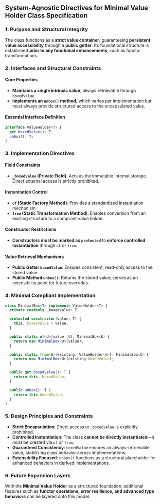 ## **System-Agnostic Directives for Minimal Value Holder Class Specification**

### **1. Purpose and Structural Integrity**  
The class functions as a **strict value container**, guaranteeing **persistent value accessibility** through a **public getter**. Its foundational structure is established **prior to any functional enhancements**, such as functor transformations.

### **2. Interfaces and Structural Constraints**  
#### **Core Properties**  
- **Maintains a single intrinsic value**, always retrievable through `boxedValue`.  
- **Implements an `unbox()` method**, which varies per implementation but must always provide structured access to the encapsulated value.

#### **Essential Interface Definition**  
```typescript
interface ValueHolder<T> {
  get boxedValue(): T;
  unbox(): T;
}
```

### **3. Implementation Directives**  
#### **Field Constraints**  
- **`_boxedValue` (Private Field)**: Acts as the immutable internal storage. Direct external access is strictly prohibited.

#### **Instantiation Control**  
- **`of` (Static Factory Method)**: Provides a standardized instantiation mechanism.  
- **`from` (Static Transformation Method)**: Enables conversion from an existing structure to a compliant value holder.

#### **Constructor Restrictions**  
- **Constructors must be marked as `protected`** to **enforce controlled instantiation** through `of` or `from`.

#### **Value Retrieval Mechanisms**  
- **Public Getter `boxedValue`**: Ensures consistent, read-only access to the stored value.  
- **Public Method `unbox()`**: Returns the stored value; serves as an extensibility point for future overrides.

### **4. Minimal Compliant Implementation**  
```typescript
class MinimalBox<T> implements ValueHolder<T> {
  private readonly _boxedValue: T;

  protected constructor(value: T) {
    this._boxedValue = value;
  }

  public static of<U>(value: U): MinimalBox<U> {
    return new MinimalBox<U>(value);
  }

  public static from<U>(existing: ValueHolder<U>): MinimalBox<U> {
    return new MinimalBox<U>(existing.boxedValue);
  }

  public get boxedValue(): T {
    return this._boxedValue;
  }

  public unbox(): T {
    return this.boxedValue;
  }
}
```

### **5. Design Principles and Constraints**  
- **Strict Encapsulation**: Direct access to `_boxedValue` is explicitly prohibited.  
- **Controlled Instantiation**: The class **cannot be directly instantiated**—it must be created via `of` or `from`.  
- **Guaranteed Consistency**: `boxedValue` ensures an always-retrievable value, stabilizing class behavior across implementations.  
- **Extensibility Focused**: `unbox()` functions as a structural placeholder for enhanced behaviors in derived implementations.

### **6. Future Expansion Layers**  
With the **Minimal Value Holder** as a structured foundation, additional features such as **functor operations, error resilience, and advanced type behaviors** can be layered onto this model.